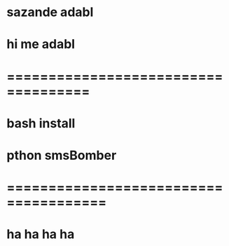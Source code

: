 # sazande adabl
# hi me adabl
# ====================================
# bash install
# pthon smsBomber
# ======================================
# ha ha ha ha
